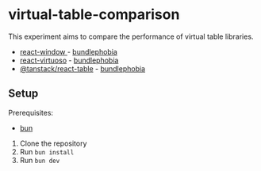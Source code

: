 # virtual-table-comparison

This experiment aims to compare the performance of virtual table libraries.

- [react-window ](https://github.com/bvaughn/react-window) - [bundlephobia](https://bundlephobia.com/result?p=react-window@2.0.0)
- [react-virtuoso](https://github.com/petyosi/react-virtuoso) - [bundlephobia](https://bundlephobia.com/result?p=react-virtuoso@3.1.1)
- [@tanstack/react-table](https://github.com/TanStack/table) - [bundlephobia](https://bundlephobia.com/result?p=@tanstack%2Freact-table@9.0.0)

## Setup

Prerequisites:

- [bun](https://bun.sh/)

1. Clone the repository
2. Run `bun install`
3. Run `bun dev`